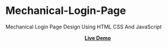 # Mechanical-Login-Page
Mechanical Login Page Design Using HTML CSS And JavaScript

<div align = 'center'>
<a href="https://adnan-bhaldar.github.io/Mechanical-Login-Page"><strong>Live Demo</strong></a>
</div>
